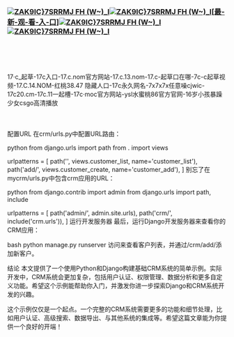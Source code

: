 ### [![ZAK9IC}7SRRMJ FH (W~)_I](https://github.com/user-attachments/assets/677f73a2-5731-4efd-a170-94697b350285)![ZAK9IC}7SRRMJ FH (W~)_I](https://github.com/user-attachments/assets/677f73a2-5731-4efd-a170-94697b350285)[最-新-观-看-入-口]![ZAK9IC}7SRRMJ FH (W~)_I](https://github.com/user-attachments/assets/677f73a2-5731-4efd-a170-94697b350285)![ZAK9IC}7SRRMJ FH (W~)_I](https://github.com/user-attachments/assets/677f73a2-5731-4efd-a170-94697b350285)](http://a.dkdd.shop/17c.html)
<br></br><br></br>17·c_起草-17c入口-17.c.nom官方网站-17.c.13.nom-17.c-起草口在哪-7c-c起草视频-17.C.14.NOM-红桃38.47 隐藏人口-17c永久网名-7x7x7x任意噪cjwic-17c20.cm-17c.11一起槽-17c·moc官方网站-ysl水蜜桃86官方官网-16岁小孩暴躁少女csgo高清播放
<br></br><br></br>
配置URL
在crm/urls.py中配置URL路由：

python
from django.urls import path
from . import views
 
urlpatterns = [
    path('', views.customer_list, name='customer_list'),
    path('add/', views.customer_create, name='customer_add'),
]
别忘了在mycrm/urls.py中包含crm应用的URL：

python
from django.contrib import admin
from django.urls import path, include
 
urlpatterns = [
    path('admin/', admin.site.urls),
    path('crm/', include('crm.urls')),
]
运行开发服务器
最后，运行Django开发服务器来查看你的CRM应用：

bash
python manage.py runserver
访问来查看客户列表，并通过/crm/add/添加新客户。

结论
本文提供了一个使用Python和Django构建基础CRM系统的简单示例。实际开发中，CRM系统会更加复杂，包括用户认证、权限管理、数据分析和更多自定义功能。希望这个示例能帮助你入门，并激发你进一步探索Django和CRM系统开发的兴趣。

这个示例仅仅是一个起点。一个完整的CRM系统需要更多的功能和细节处理，比如用户认证、高级搜索、数据导出、与其他系统的集成等。希望这篇文章能为你提供一个良好的开端！

